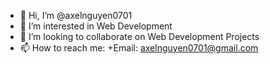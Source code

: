 - 👋 Hi, I’m @axelnguyen0701
- 👀 I’m interested in Web Development
- 💞️ I’m looking to collaborate on Web Development Projects
- 📫 How to reach me:
  +Email: axelnguyen0701@gmail.com

<!---
axelnguyen0701/axelnguyen0701 is a ✨ special ✨ repository because its `README.md` (this file) appears on your GitHub profile.
You can click the Preview link to take a look at your changes.
--->
